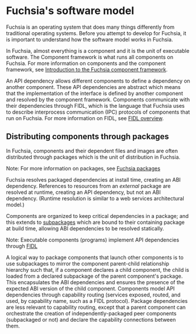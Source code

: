 # Fuchsia's software model

Fuchsia is an operating system that does many things differently from
traditional operating systems. Before you attempt to develop for Fuchsia, it is
important to understand how the software model works in Fuchsia.

In Fuchsia, almost everything is a component and it is the unit of
executable software. The Component framework is what runs all components on
Fuchsia. For more information on components and the component framework, see
[Introduction to the Fuchsia component framework](/concepts/components/v2/introduction.md).

An API dependency allows different components to define a dependency on another
component. These API dependencies are abstract which means that the implementation
of the interface is defined by another component and resolved by the component
framework. Components communicate with their dependencies through FIDL, which is
the language that Fuchsia uses to describe interprocess communication (IPC)
protocols of components that run on Fuchsia. For more information on FIDL, see
[FIDL overview](/concepts/fidl/overview.md).

## Distributing components through packages

In Fuchsia, components and their dependent files and images are often
distributed through packages which is the unit of distribution in Fuchsia.

Note: For more information on packages, see [Fuchsia packages](/concepts/packages/package.md)

Fuchsia resolves packaged dependencies at install time, creating an ABI
dependency. References to resources from an _external_ package are resolved at
runtime, creating an API dependency, but not an ABI dependency. (Runtime
resolution is similar to a web services architectural model.)

Components are organized to keep critical dependencies in a package; and this
extends to [subpackages](/concepts/components/v2/subpackaging.md) which are
bound to their containing package at build time, allowing ABI dependencies to be
resolved statically.

Note: Executable components (programs) implement API dependencies through
[FIDL](/concepts/fidl/overview.md)

A logical way to package components that launch other components is to use
subpackages to mirror the component parent-child relationship hierarchy such
that, if a component declares a child component, the child is loaded from a
declared subpackage of the parent component's package. This encapsulates the ABI
dependencies and ensures the presence of the expected ABI version of the child
component. Components model API dependencies through capability routing
(services exposed, routed, and used, by capability name, such as a FIDL
protocol). Package dependencies are less relevant to capability routing, except
that a parent component can orchestrate the creation of independently-packaged
peer components (subpackaged or not) and declare the capability connections
between them.
